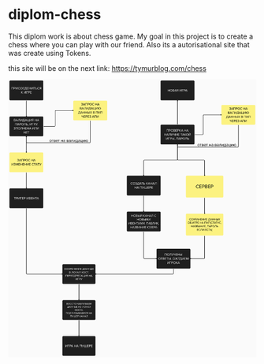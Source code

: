 # diplom-chess

This diplom work is about chess game. My goal in this project is to create a chess where you can play with our friend. Also its a autorisational site that was create using Tokens.

this site will be on the next link: https://tymurblog.com/chess

![Mind map of game](https://raw.githubusercontent.com/MoonlightUser/snakeGame/main/img/Untitled_2023-04-28_08-47-29.png)
